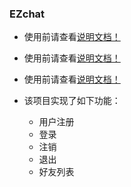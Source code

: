 ### EZchat
- 使用前请查看[说明文档！](https://github.com/lancibe/EZchat/blob/master/EZchat/%E8%AF%B4%E6%98%8E%E6%96%87%E6%A1%A3.txt)
- 使用前请查看[说明文档！](https://github.com/lancibe/EZchat/blob/master/EZchat/%E8%AF%B4%E6%98%8E%E6%96%87%E6%A1%A3.txt)
- 使用前请查看[说明文档！](https://github.com/lancibe/EZchat/blob/master/EZchat/%E8%AF%B4%E6%98%8E%E6%96%87%E6%A1%A3.txt)

- 该项目实现了如下功能：
    - 用户注册
    - 登录
    - 注销
    - 退出
    - 好友列表
    